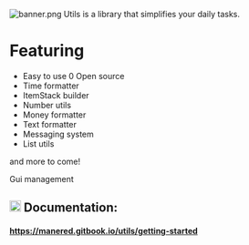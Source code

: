 ![banner.png](banner.png)
Utils is a library that simplifies your daily tasks.

# Featuring
- Easy to use
0 Open source
- Time formatter
- ItemStack builder
- Number utils
- Money formatter
- Text formatter
- Messaging system
- List utils

and more to come!

Gui management
## <img src='docs.png' width='20' alt="Docs Icon"> Documentation:
#### https://manered.gitbook.io/utils/getting-started
